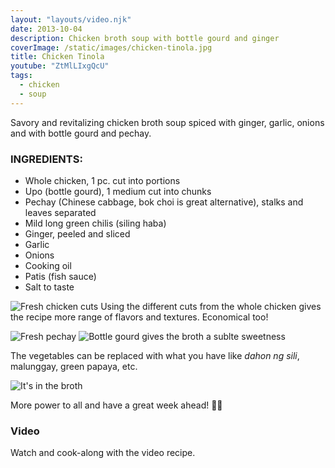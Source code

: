 ```yaml
---
layout: "layouts/video.njk"
date: 2013-10-04
description: Chicken broth soup with bottle gourd and ginger
coverImage: /static/images/chicken-tinola.jpg
title: Chicken Tinola
youtube: "ZtMlLIxgQcU"
tags:
  - chicken
  - soup
---
```


Savory and revitalizing chicken broth soup spiced with ginger, garlic, onions and with bottle gourd and pechay.

### INGREDIENTS:
* Whole chicken, 1 pc. cut into portions
* Upo (bottle gourd), 1 medium cut into chunks
* Pechay (Chinese cabbage, bok choi is great alternative), stalks and leaves separated
* Mild long green chilis (siling haba)
* Ginger, peeled and sliced
* Garlic
* Onions
* Cooking oil
* Patis (fish sauce)
* Salt to taste

![Fresh chicken cuts](/static/images/fresh-chicken-cuts.jpg?nf_resize=fit&w=960)
Using the different cuts from the whole chicken gives the recipe more range of flavors and textures. Economical too!

![Fresh pechay](/static/images/fresh-pechay.jpg?nf_resize=fit&w=960)
![Bottle gourd gives the broth a sublte sweetness](/static/images/upo-cuts.jpg?nf_resize=fit&w=960)

The vegetables can be replaced with what you have like _dahon ng sili_, malunggay, green papaya, etc.

![It's in the broth](/static/images/chicken-broth-pot.jpg?nf_resize=fit&w=960)

More power to all and have a great week ahead! 💪🏼

### Video
Watch and cook-along with the video recipe.
